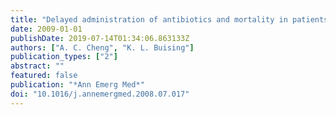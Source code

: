 ```yaml
---
title: "Delayed administration of antibiotics and mortality in patients with community-acquired pneumonia"
date: 2009-01-01
publishDate: 2019-07-14T01:34:06.863133Z
authors: ["A. C. Cheng", "K. L. Buising"]
publication_types: ["2"]
abstract: ""
featured: false
publication: "*Ann Emerg Med*"
doi: "10.1016/j.annemergmed.2008.07.017"
---
```


